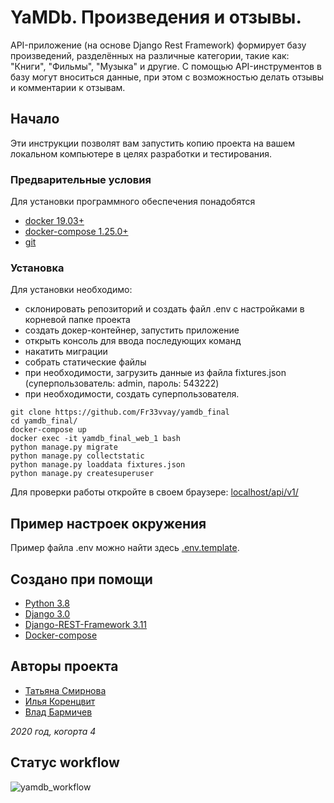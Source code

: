# YaMDb. Произведения и отзывы.

API-приложение (на основе Django Rest Framework) формирует базу произведений, разделённых на различные категории, 
такие как: "Книги", "Фильмы", "Музыка" и другие. С помощью API-инструментов в базу могут
вноситься данные, при этом с возможностью делать отзывы и комментарии к отзывам. 

## Начало

Эти инструкции позволят вам запустить копию проекта на вашем локальном компьютере в целях разработки и тестирования.

### Предварительные условия

Для установки программного обеспечения понадобятся

* [docker 19.03+](https://www.docker.com/get-started)
* [docker-compose 1.25.0+](https://docs.docker.com/compose/)
* [git](https://github.com/)


### Установка

Для установки необходимо: 
* склонировать репозиторий и создать файл .env с настройками в корневой папке проекта
* создать докер-контейнер, запустить приложение
* открыть консоль для ввода последующих команд 
* накатить миграции
* собрать статические файлы
* при необходимости, загрузить данные из файла fixtures.json (суперпользователь: admin, пароль: 543222)
* при необходимости, создать суперпользователя.

```
git clone https://github.com/Fr33vvay/yamdb_final
cd yamdb_final/
docker-compose up
docker exec -it yamdb_final_web_1 bash
python manage.py migrate
python manage.py collectstatic
python manage.py loaddata fixtures.json
python manage.py createsuperuser
```

Для проверки работы откройте в своем браузере: [localhost/api/v1/](http://localhost/api/v1)

## Пример настроек окружения

Пример файла .env можно найти здесь [.env.template](.env.template).
## Создано при помощи
* [Python 3.8](https://www.python.org/downloads/)
* [Django 3.0](https://docs.djangoproject.com/en/3.1/)
* [Django-REST-Framework 3.11](https://www.django-rest-framework.org/)
* [Docker-compose](https://docs.docker.com/compose/)


## Авторы проекта

* [Татьяна Смирнова](https://github.com/Tatyana-Smirnova "github")
* [Илья Коренцвит](https://github.com/Fr33vvay "github")
* [Влад Бармичев](https://github.com/Shindler7 "github")

*2020 год, когорта 4*

## Статус workflow

![yamdb_workflow](https://github.com/Fr33vvay/yamdb_final/workfows/yamdb_workflow/badge.svg)
